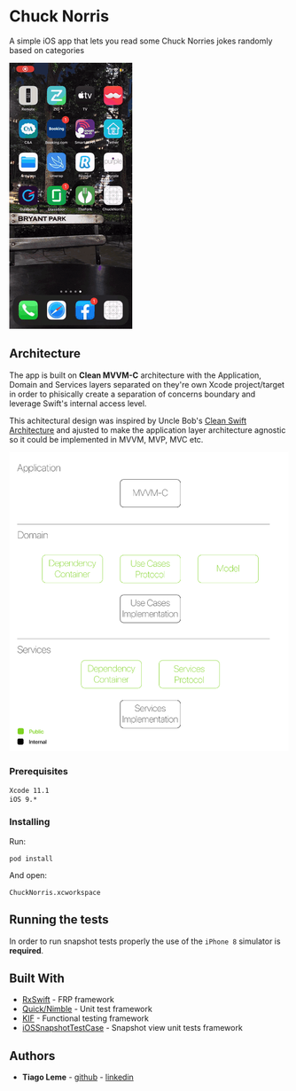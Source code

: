 # Chuck Norris

A simple iOS app that lets you read some Chuck Norries jokes randomly based on categories

![](Media/ChuckNorris.gif)

## Architecture

The app is built on **Clean MVVM-C** architecture with the Application, Domain and Services layers separated on they're own Xcode project/target in order to phisically create a separation of concerns boundary and leverage Swift's internal access level.

This achitectural design was inspired by Uncle Bob's [Clean Swift Architecture](https://clean-swift.com/) and ajusted to make the application layer architecture agnostic so it could be implemented in MVVM, MVP, MVC etc.

![](Media/Architecture.png)

### Prerequisites

```
Xcode 11.1
iOS 9.*
```

### Installing

Run:
```
pod install
```

And open:
```
ChuckNorris.xcworkspace
```

## Running the tests

In order to run snapshot tests properly the use of the `iPhone 8` simulator is **required**.

## Built With

* [RxSwift](https://github.com/ReactiveX/RxSwift) - FRP framework
* [Quick/Nimble](https://github.com/Quick/Nimble) - Unit test framework
* [KIF](https://github.com/kif-framework/KIF) - Functional testing framework
* [iOSSnapshotTestCase](https://github.com/uber/ios-snapshot-test-case) - Snapshot view unit tests framework

## Authors

* **Tiago Leme** - [github](https://github.com/tfleme) - [linkedin](https://www.linkedin.com/in/tiagoleme/)
